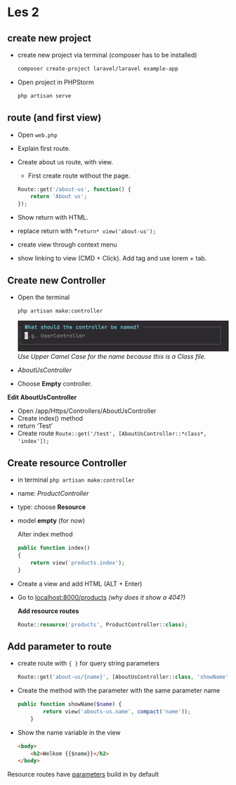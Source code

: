 # Les 2

## create new project

- create new project via terminal (composer has to be installed)

    ```bash
    composer create-project laravel/laravel example-app
    ```

- Open project in PHPStorm

    ```bash
    php artisan serve
    ```

## route (and first view)

- Open `web.php`
- Explain first route.
- Create about us route, with view.
    - First create route without the page.

    ```php
    Route::get('/about-us', function() {
        return 'About us';
    });
    ```

- Show return with HTML.
- replace return with *`return* view('about-us');`
- create view through context menu
- show linking to view (CMD + Click). Add tag and use lorem + tab.

## Create new Controller

- Open the terminal

    ```bash
    php artisan make:controller
    ```

  ![Use Upper Camel Case for the name because this is a Class file.](../images/controller-name.png)
    *Use Upper Camel Case for the name because this is a Class file.*

- *AboutUsController*
- Choose **Empty** controller.

**Edit AboutUsController**

- Open /app/Https/Controllers/AboutUsController
- Create index() method
- return ‘Test’
- Create route `Route::get('/test', [AboutUsController::*class*, 'index']);`

## **Create resource Controller**

- in terminal `php artisan make:controller`
- name: *ProductController*
- type: choose **Resource**
- model **empty** (for now)

  Alter index method

    ```php
    public function index()
    {
        return view('products.index');
    }
    ```

- Create a view and add HTML (ALT + Enter)
- Go to [localhost:8000/products](http://localhost:8000/products) *(why does it show a 404?)*

  **Add resource routes**

    ```php
    Route::resource('products', ProductController::class);
    ```


## **Add parameter to route**

- create route with `{ }` for query string parameters
    ```php
    Route::get('about-us/{name}', [AboutUsController::class, 'showName']);
    ```
- Create the method with the parameter with the same parameter name

    ```php
    public function showName($name) {
            return view('abouts-us.name', compact('name'));
        }
    ```

- Show the name variable in the view

    ```html
    <body>
        <h2>Welkom {{$name}}</h2>
    </body>
    ```


Resource routes have [parameters](https://laravel.com/docs/10.x/controllers#actions-handled-by-resource-controller) build in by default